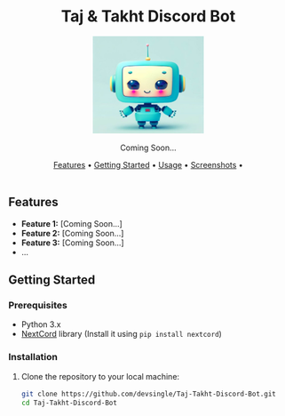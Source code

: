 <div align="center">
  <h1>Taj & Takht Discord Bot</h1>
  <img src="main bot image.png" alt="Taj & Takht Logo" width="200">
</div>

<p align="center">
  Coming Soon...
</p>

<div align="center">
  <a href="#features">Features</a> •
  <a href="#getting-started">Getting Started</a> •
  <a href="#usage">Usage</a> •
  <a href="#screenshots">Screenshots</a> •
</div>

<br>

## Features

- **Feature 1:** [Coming Soon...]
- **Feature 2:** [Coming Soon...]
- **Feature 3:** [Coming Soon...]
- ...

## Getting Started

### Prerequisites

- Python 3.x
- <a href="https://github.com/nextcord/nextcord">NextCord</a> library (Install it using `pip install nextcord`)

### Installation

1. Clone the repository to your local machine:

   ```bash
   git clone https://github.com/devsingle/Taj-Takht-Discord-Bot.git
   cd Taj-Takht-Discord-Bot
